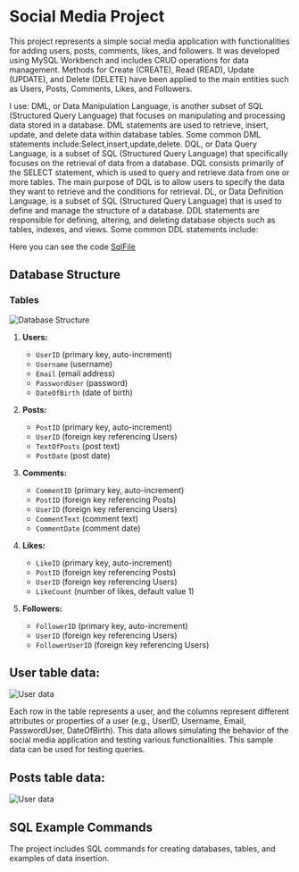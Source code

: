 
# Social Media Project

This project represents a simple social media application with functionalities for adding users, posts, comments, likes, and followers. It was developed using MySQL Workbench and includes CRUD operations for data management. Methods for Create (CREATE), Read (READ), Update (UPDATE), and Delete (DELETE) have been applied to the main entities such as Users, Posts, Comments, Likes, and Followers.

I use: DML, or Data Manipulation Language, is another subset of SQL (Structured Query Language) that focuses on manipulating and processing data stored in a database. DML statements are used to retrieve, insert, update, and delete data within database tables. Some common DML statements include:Select,insert,update,delete.
DQL, or Data Query Language, is a subset of SQL (Structured Query Language) that specifically focuses on the retrieval of data from a database. DQL consists primarily of the SELECT statement, which is used to query and retrieve data from one or more tables. The main purpose of DQL is to allow users to specify the data they want to retrieve and the conditions for retrieval.
DL, or Data Definition Language, is a subset of SQL (Structured Query Language) that is used to define and manage the structure of a database. DDL statements are responsible for defining, altering, and deleting database objects such as tables, indexes, and views. Some common DDL statements include:



Here you can see the code [SqlFile](https://github.com/legendadr/MySQL-Project/blob/main/MySqlProjectFile.sql)

## Database Structure

### Tables

![Database Structure](https://github.com/legendadr/MySQL-Project/blob/main/designBazaDeDateSocialMedia.png)

1. **Users:**
   - `UserID` (primary key, auto-increment)
   - `Username` (username)
   - `Email` (email address)
   - `PasswordUser` (password)
   - `DateOfBirth` (date of birth)

2. **Posts:**
   - `PostID` (primary key, auto-increment)
   - `UserID` (foreign key referencing Users)
   - `TextOfPosts` (post text)
   - `PostDate` (post date)

3. **Comments:**
   - `CommentID` (primary key, auto-increment)
   - `PostID` (foreign key referencing Posts)
   - `UserID` (foreign key referencing Users)
   - `CommentText` (comment text)
   - `CommentDate` (comment date)

4. **Likes:**
   - `LikeID` (primary key, auto-increment)
   - `PostID` (foreign key referencing Posts)
   - `UserID` (foreign key referencing Users)
   - `LikeCount` (number of likes, default value 1)

5. **Followers:**
   - `FollowerID` (primary key, auto-increment)
   - `UserID` (foreign key referencing Users)
   - `FollowerUserID` (foreign key referencing Users)

## User table data:

![User data](https://github.com/legendadr/MySQL-Project/blob/main/User%20Table%20Data.png)

Each row in the table represents a user, and the columns represent different attributes or properties of a user (e.g., UserID, Username, Email, PasswordUser, DateOfBirth). This data allows simulating the behavior of the social media application and testing various functionalities. This sample data can be used for testing queries.



## Posts table data:

![User data](https://github.com/legendadr/MySQL-Project/blob/main/table%20posts.png)


## SQL Example Commands

The project includes SQL commands for creating databases, tables, and examples of data insertion.



